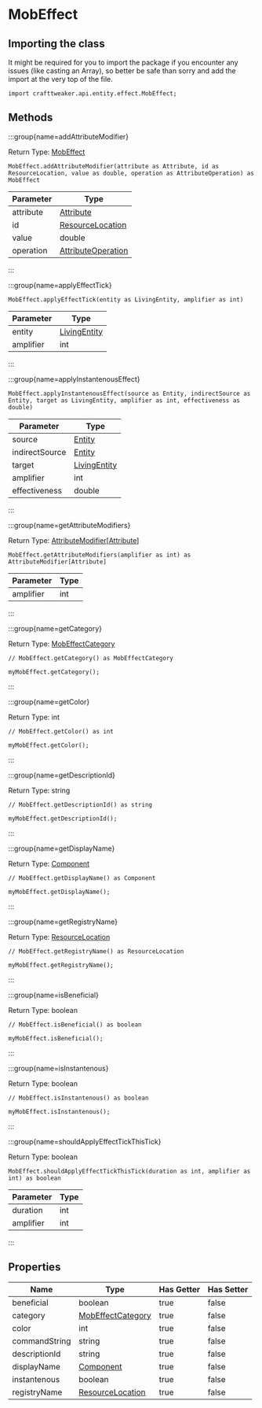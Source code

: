 # MobEffect

## Importing the class

It might be required for you to import the package if you encounter any issues (like casting an Array), so better be safe than sorry and add the import at the very top of the file.
```zenscript
import crafttweaker.api.entity.effect.MobEffect;
```


## Methods

:::group{name=addAttributeModifier}

Return Type: [MobEffect](/vanilla/api/entity/effect/MobEffect)

```zenscript
MobEffect.addAttributeModifier(attribute as Attribute, id as ResourceLocation, value as double, operation as AttributeOperation) as MobEffect
```

| Parameter |                                  Type                                  |
|-----------|------------------------------------------------------------------------|
| attribute | [Attribute](/vanilla/api/entity/attribute/Attribute)                   |
| id        | [ResourceLocation](/vanilla/api/resource/ResourceLocation)             |
| value     | double                                                                 |
| operation | [AttributeOperation](/vanilla/api/entity/attribute/AttributeOperation) |


:::

:::group{name=applyEffectTick}

```zenscript
MobEffect.applyEffectTick(entity as LivingEntity, amplifier as int)
```

| Parameter |                       Type                       |
|-----------|--------------------------------------------------|
| entity    | [LivingEntity](/vanilla/api/entity/LivingEntity) |
| amplifier | int                                              |


:::

:::group{name=applyInstantenousEffect}

```zenscript
MobEffect.applyInstantenousEffect(source as Entity, indirectSource as Entity, target as LivingEntity, amplifier as int, effectiveness as double)
```

|   Parameter    |                       Type                       |
|----------------|--------------------------------------------------|
| source         | [Entity](/vanilla/api/entity/Entity)             |
| indirectSource | [Entity](/vanilla/api/entity/Entity)             |
| target         | [LivingEntity](/vanilla/api/entity/LivingEntity) |
| amplifier      | int                                              |
| effectiveness  | double                                           |


:::

:::group{name=getAttributeModifiers}

Return Type: [AttributeModifier](/vanilla/api/entity/attribute/AttributeModifier)[[Attribute](/vanilla/api/entity/attribute/Attribute)]

```zenscript
MobEffect.getAttributeModifiers(amplifier as int) as AttributeModifier[Attribute]
```

| Parameter | Type |
|-----------|------|
| amplifier | int  |


:::

:::group{name=getCategory}

Return Type: [MobEffectCategory](/vanilla/api/entity/effect/MobEffectCategory)

```zenscript
// MobEffect.getCategory() as MobEffectCategory

myMobEffect.getCategory();
```

:::

:::group{name=getColor}

Return Type: int

```zenscript
// MobEffect.getColor() as int

myMobEffect.getColor();
```

:::

:::group{name=getDescriptionId}

Return Type: string

```zenscript
// MobEffect.getDescriptionId() as string

myMobEffect.getDescriptionId();
```

:::

:::group{name=getDisplayName}

Return Type: [Component](/vanilla/api/text/Component)

```zenscript
// MobEffect.getDisplayName() as Component

myMobEffect.getDisplayName();
```

:::

:::group{name=getRegistryName}

Return Type: [ResourceLocation](/vanilla/api/resource/ResourceLocation)

```zenscript
// MobEffect.getRegistryName() as ResourceLocation

myMobEffect.getRegistryName();
```

:::

:::group{name=isBeneficial}

Return Type: boolean

```zenscript
// MobEffect.isBeneficial() as boolean

myMobEffect.isBeneficial();
```

:::

:::group{name=isInstantenous}

Return Type: boolean

```zenscript
// MobEffect.isInstantenous() as boolean

myMobEffect.isInstantenous();
```

:::

:::group{name=shouldApplyEffectTickThisTick}

Return Type: boolean

```zenscript
MobEffect.shouldApplyEffectTickThisTick(duration as int, amplifier as int) as boolean
```

| Parameter | Type |
|-----------|------|
| duration  | int  |
| amplifier | int  |


:::


## Properties

|     Name      |                               Type                                | Has Getter | Has Setter |
|---------------|-------------------------------------------------------------------|------------|------------|
| beneficial    | boolean                                                           | true       | false      |
| category      | [MobEffectCategory](/vanilla/api/entity/effect/MobEffectCategory) | true       | false      |
| color         | int                                                               | true       | false      |
| commandString | string                                                            | true       | false      |
| descriptionId | string                                                            | true       | false      |
| displayName   | [Component](/vanilla/api/text/Component)                          | true       | false      |
| instantenous  | boolean                                                           | true       | false      |
| registryName  | [ResourceLocation](/vanilla/api/resource/ResourceLocation)        | true       | false      |

